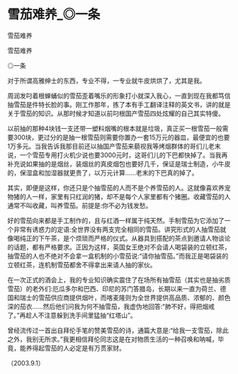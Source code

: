 # 雪茄难养_◎一条

雪茄难养

雪茄难养

◎一条

对于所谓高雅绅士的东西，专业不得，一专业就牛皮烘烘了，尤其是我。

周润发叼着根蝉蛹似的雪茄歪着嘴乐的形象打小就深入我心，一直到现在我都笃信抽雪茄是件特长脸的事。刚工作那年，拣了本有手工翻译注释的英文书，讲的就是关于雪茄的知识。从那时候才知道以前叼根国产雪茄四处炫耀的自己其实特傻。

以前抽的那种4块钱一支还带一塑料烟嘴的根本就是垃圾，真正买一根雪茄一般需要300块，更过分的是抽一根雪茄则需要你置办一套15万元的器皿，最便宜的也要1万多元。当我告诉我那目前还以抽国产雪茄来藐视我等烤烟群体的哥们儿老末说，一个雪茄专用打火机少说也要3000元时，这哥们儿的下巴都快掉了。当我再补充说如果抽的是烟丝，装烟丝的真皮烟包也要好几千，保证是瑞士制造，小牛皮的，保湿盒和加湿器就更贵了，以万元计算……老末的下巴真的掉了。

其实，即便是这样，你还只是个抽雪茄的人而不是个养雪茄的人。这就像喜欢养宠物猪的人一样，家里有只红润的猪，却不是每个人家里都有个猪圈。收藏雪茄的人通常不叫收藏，叫养雪茄。前提是:你不必为钱发愁。

好的雪茄向来都是手工制作的，且与红酒一样属于纯天然。手制雪茄为它添加了一个非常有诱惑力的定语:全世界没有两支完全相同的雪茄。讲究形式的人抽雪茄就像喝纯正的下午茶，是个烦琐而严格的仪式。从器具到搭配的茶点到邀请人物谈论的话题，都有严格要求。正因为这样，英国女王绝对不会请人喝袋装的立顿红茶，抽雪茄的人也不绝对不会拿一盒机制的小雪茄说:“请你抽雪茄。”而我正是喝袋装的立顿红茶，连机制雪茄都舍不得拿出来请人抽的家伙。

在一次正式的酒会上，我的专业知识确实震住了在场所有抽雪茄（其实也是抽劣质雪茄）的老外们:厄瓜多尔和巴西、印尼的苏门答腊岛，长期以来一直为荷兰、德国和瑞士的雪茄供应商提供烟叶，而喀麦隆则为全世界提供高品质、浓郁的、颜色深的茄衣……然后他们问我为何不抽雪茄，我虚伪地回答:“肺不好，得把烟戒了。”再趁人不注意躲到洗手间里猛抽“红塔山”。

曾经流传过一首出自拜伦手笔的赞美雪茄的诗，通篇大意是:“给我一支雪茄，除此之外，我别无所求。”我更相信拜伦同志这是在对物质生活的一种召唤和呐喊，毕竟，能养得起雪茄的人必定是有万贯家财。

（2003.9.1）